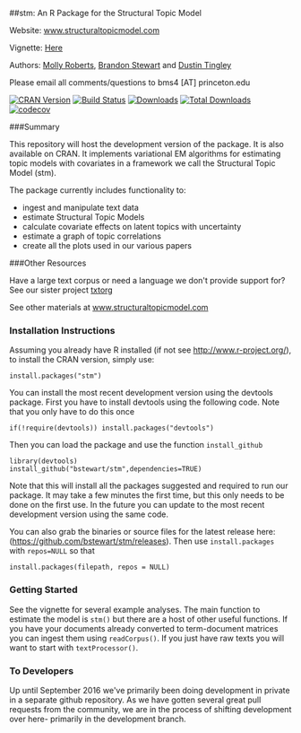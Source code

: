 ##stm: An R Package for the Structural Topic Model

Website: www.structuraltopicmodel.com

Vignette: [Here](https://github.com/bstewart/stm/blob/master/inst/doc/stmVignette.pdf?raw=true)

Authors: [Molly Roberts](http://margaretroberts.net), [Brandon Stewart](http://brandonstewart.org) and [Dustin Tingley](http://scholar.harvard.edu/dtingley)

Please email all comments/questions to bms4 [AT] princeton.edu

[![CRAN Version](http://www.r-pkg.org/badges/version/stm)](https://CRAN.R-project.org/package=stm)
[![Build Status](https://travis-ci.org/bstewart/stm.png?branch=master)](https://travis-ci.org/bstewart/stm)
[![Downloads](http://cranlogs.r-pkg.org/badges/stm)](http://cran.rstudio.com/web/packages/stm/index.html)
[![Total Downloads](http://cranlogs.r-pkg.org/badges/stm?color=orange)](http://cran.rstudio.com/web/packages/stm/index.html)
[![codecov](https://codecov.io/gh/bstewart/stm/branch/master/graph/badge.svg)](https://codecov.io/gh/bstewart/stm)

###Summary

This repository will host the development version of the package.  It is also available on CRAN. It implements variational EM algorithms for estimating topic models with covariates in a framework we call the Structural Topic Model (stm). 

The package currently includes functionality to:
* ingest and manipulate text data
* estimate Structural Topic Models
* calculate covariate effects on latent topics with uncertainty
* estimate a graph of topic correlations
* create all the plots used in our various papers

###Other Resources

Have a large text corpus or need a language we don't provide support for?  See our sister project [txtorg](http://txtorg.org)

See other materials at www.structuraltopicmodel.com

### Installation Instructions
Assuming you already have R installed (if not see http://www.r-project.org/),
to install the CRAN version, simply use:
```
install.packages("stm")
```
You can install the most recent development version using the devtools package.  First you have 
to install devtools using the following code.  Note that you only have to do this once
```  
if(!require(devtools)) install.packages("devtools")
```   
Then you can load the package and use the function `install_github`

```
library(devtools)
install_github("bstewart/stm",dependencies=TRUE)
```

Note that this will install all the packages suggested and required to run our package.  It may take a few minutes the first time, but this only needs to be done on the first use.  In the future you can update to the most recent development version using the same code. 

You can also grab the binaries or source files for the latest release here: (https://github.com/bstewart/stm/releases).  Then use `install.packages` with `repos=NULL` so that
```
install.packages(filepath, repos = NULL)
```    

### Getting Started
See the vignette for several example analyses.  The main function to estimate the model is `stm()` but there are a host of other useful functions.  If you have your documents already converted to term-document matrices you can ingest them using `readCorpus()`.  If you just have raw texts you will want to start with `textProcessor()`.

### To Developers
Up until September 2016 we've primarily been doing development in private in a separate github repository.  As we have gotten several great pull requests from the community, we are in the process of shifting development over here- primarily in the development branch.
